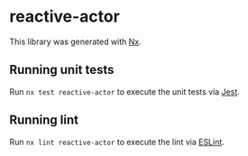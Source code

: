 # reactive-actor

This library was generated with [Nx](https://nx.dev).

## Running unit tests

Run `nx test reactive-actor` to execute the unit tests via [Jest](https://jestjs.io).

## Running lint

Run `nx lint reactive-actor` to execute the lint via [ESLint](https://eslint.org/).
